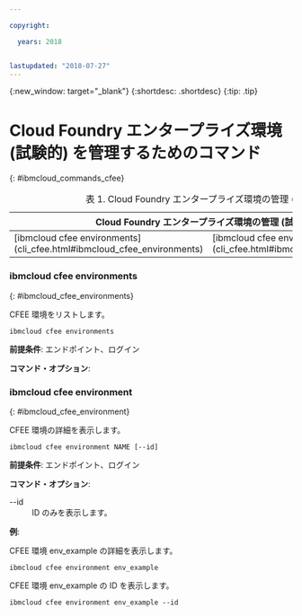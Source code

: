```yaml
---

copyright:

  years: 2018


lastupdated: "2018-07-27"
---
```


{:new_window: target="_blank"}
{:shortdesc: .shortdesc}
{:tip: .tip}

# Cloud Foundry エンタープライズ環境 (試験的) を管理するためのコマンド
{: #ibmcloud_commands_cfee}

<table summary="Cloud Foundry エンタープライズ環境の管理 (試験的)">
<caption>表 1. Cloud Foundry エンタープライズ環境の管理 (試験的)</caption>
 <thead>
 <th colspan="5">Cloud Foundry エンタープライズ環境の管理 (試験的)</th>
 </thead>
 <tbody>
 <tr>
 <td>[ibmcloud cfee environments](cli_cfee.html#ibmcloud_cfee_environments)</td>
 <td>[ibmcloud cfee environment](cli_cfee.html#ibmcloud_cfee_environment)</td>
 </tr>
 </tbody>
 </table>

 ### ibmcloud cfee environments
{: #ibmcloud_cfee_environments}

CFEE 環境をリストします。

```
ibmcloud cfee environments
```

<strong>前提条件</strong>: エンドポイント、ログイン

<strong>コマンド・オプション</strong>:

### ibmcloud cfee environment
{: #ibmcloud_cfee_environment}

CFEE 環境の詳細を表示します。

```
ibmcloud cfee environment NAME [--id]
```

<strong>前提条件</strong>: エンドポイント、ログイン

<strong>コマンド・オプション</strong>:
  <dl>
   <dt>--id</dt>
   <dd>ID のみを表示します。</dd>
  </dl>

<strong>例</strong>:

CFEE 環境 env_example の詳細を表示します。

```
ibmcloud cfee environment env_example
```

CFEE 環境 env_example の ID を表示します。

```
ibmcloud cfee environment env_example --id
```
